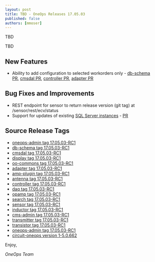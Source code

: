 ```yaml
---
layout: post
title: TBD - OneOps Releases 17.05.03
published: false
authors: [mmoser]
---
```


TBD

<!--more-->

TBD


## New Features

* Ability to add configuration to selected workorders only -
[db-schema PR](https://github.com/oneops/db-schema/pull/54),
[cmsdal PR](https://github.com/oneops/cmsdal/pull/84),
[controller PR](https://github.com/oneops/controller/pull/58),
[adapter PR](https://github.com/oneops/adapter/pull/37)

## Bug Fixes and Improvements

* REST endpoint for sensor to return release version (git tag) at
  /sensor/rest/ecv/status
* Support for updates of existing
  [SQL Server instances](/user/design/ms-sqlserver-pack.html) -
  [PR](https://github.com/oneops/circuit-oneops-1/pull/820)

## Source Release Tags

- [oneops-admin tag 17.05.03-RC1](https://github.com/oneops/oneops-admin/tree/17.05.03-RC1)
- [db-schema tag 17.05.03-RC1](https://github.com/oneops/db-schema/tree/17.05.03-RC1)
- [cmsdal tag 17.05.03-RC1](https://github.com/oneops/cmsdal/tree/17.05.03-RC1)
- [display tag 17.05.03-RC1](https://github.com/oneops/display/tree/17.05.03-RC1)
- [oo-commons tag 17.05.03-RC1](https://github.com/oneops/oo-commons/tree/17.05.03-RC1)
- [adapter tag 17.05.03-RC1](https://github.com/oneops/adapter/tree/17.05.03-RC1)
- [amp-plugin tag 17.05.03-RC1](https://github.com/oneops/amq-plugin/tree/17.05.03-RC1)
- [antenna tag 17.05.03-RC1](https://github.com/oneops/antenna/tree/17.05.03-RC1)
- [controller tag 17.05.03-RC1](https://github.com/oneops/controller/tree/17.05.03-RC1)
- [daq tag 17.05.03-RC1](https://github.com/oneops/daq/tree/17.05.03-RC1)
- [opamp tag 17.05.03-RC1](https://github.com/oneops/opamp/tree/17.05.03-RC1)
- [search tag 17.05.03-RC1](https://github.com/oneops/search/tree/17.05.03-RC1)
- [sensor tag 17.05.03-RC1](https://github.com/oneops/sensor/tree/17.05.03-RC1)
- [inductor tag 17.05.03-RC1](https://github.com/oneops/inductor/tree/17.05.03-RC1)
- [cms-admin tag 17.05.03-RC1](https://github.com/oneops/cms-admin/tree/17.05.03-RC1)
- [transmitter tag 17.05.03-RC1](https://github.com/oneops/transmitter/tree/17.05.03-RC1)
- [transistor tag 17.05.03-RC1](https://github.com/oneops/transistor/tree/17.05.03-RC1)
- [oneops-admin tag 17.05.03-RC1](https://github.com/oneops/oneops-admin/tree/17.05.03-RC1)
- [circuit-oneops version 1-5.0.662](https://github.com/oneops/circuit-oneops-1/releases/tag/circuit-oneops-1-5.0.662)

Enjoy,

_OneOps Team_

